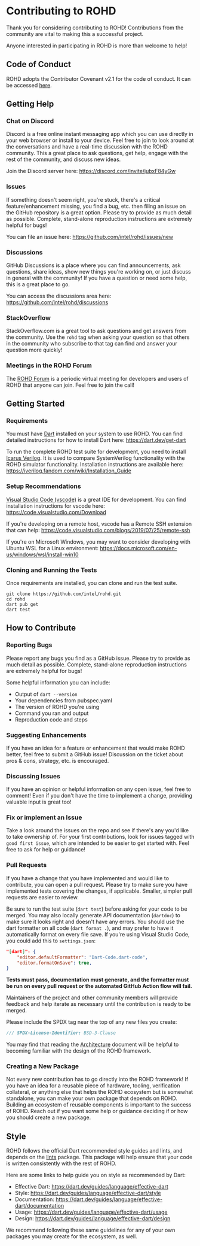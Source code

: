 
# Contributing to ROHD

Thank you for considering contributing to ROHD!  Contributions from the community are vital to making this a successful project.

Anyone interested in participating in ROHD is more than welcome to help!

## Code of Conduct

ROHD adopts the Contributor Covenant v2.1 for the code of conduct.  It can be accessed [here](https://github.com/intel/rohd/blob/main/CODE_OF_CONDUCT.md).

## Getting Help
### Chat on Discord
Discord is a free online instant messaging app which you can use directly in your web browser or install to your device.  Feel free to join to look around at the conversations and have a real-time discussion with the ROHD community.  This a great place to ask questions, get help, engage with the rest of the community, and discuss new ideas.

Join the Discord server here: https://discord.com/invite/jubxF84yGw

### Issues
If something doesn't seem right, you're stuck, there's a critical feature/enhancement missing, you find a bug, etc. then filing an issue on the GitHub repository is a great option.  Please try to provide as much detail as possible.  Complete, stand-alone reproduction instructions are extremely helpful for bugs!

You can file an issue here: https://github.com/intel/rohd/issues/new

### Discussions
GitHub Discussions is a place where you can find announcements, ask questions, share ideas, show new things you're working on, or just discuss in general with the community!  If you have a question or need some help, this is a great place to go.

You can access the discussions area here: https://github.com/intel/rohd/discussions

### StackOverflow
StackOverflow.com is a great tool to ask questions and get answers from the community.  Use the `rohd` tag when asking your question so that others in the community who subscribe to that tag can find and answer your question more quickly!

### Meetings in the ROHD Forum
The [ROHD Forum](https://github.com/intel/rohd/wiki/ROHD-Forum) is a periodic virtual meeting for developers and users of ROHD that anyone can join.  Feel free to join the call!

## Getting Started

### Requirements
You must have [Dart](https://dart.dev/) installed on your system to use ROHD.  You can find detailed instructions for how to install Dart here:
https://dart.dev/get-dart

To run the complete ROHD test suite for development, you need to install [Icarus Verilog](http://iverilog.icarus.com/).  It is used to compare SystemVerilog functionality with the ROHD simulator functionality.  Installation instructions are available here: https://iverilog.fandom.com/wiki/Installation_Guide

### Setup Recommendations
[Visual Studio Code (vscode)](https://code.visualstudio.com/) is a great IDE for development.  You can find installation instructions for vscode here: https://code.visualstudio.com/Download

If you're developing on a remote host, vscode has a Remote SSH extension that can help: https://code.visualstudio.com/blogs/2019/07/25/remote-ssh

If you're on Microsoft Windows, you may want to consider developing with Ubuntu WSL for a Linux environment: https://docs.microsoft.com/en-us/windows/wsl/install-win10

### Cloning and Running the Tests
Once requirements are installed, you can clone and run the test suite.
```
git clone https://github.com/intel/rohd.git
cd rohd
dart pub get
dart test
```
## How to Contribute
### Reporting Bugs
Please report any bugs you find as a GitHub issue. Please try to provide as much detail as possible. Complete, stand-alone reproduction instructions are extremely helpful for bugs!

Some helpful information you can include:
* Output of `dart --version`
* Your dependencies from pubspec.yaml
* The version of ROHD you're using
* Command you ran and output
* Reproduction code and steps

### Suggesting Enhancements
If you have an idea for a feature or enhancement that would make ROHD better, feel free to submit a GitHub issue!  Discussion on the ticket about pros & cons, strategy, etc. is encouraged.

### Discussing Issues
If you have an opinion or helpful information on any open issue, feel free to comment!  Even if you don't have the time to implement a change, providing valuable input is great too!

### Fix or implement an Issue
Take a look around the issues on the repo and see if there's any you'd like to take ownership of.  For your first contributions, look for issues tagged with `good first issue`, which are intended to be easier to get started with.  Feel free to ask for help or guidance!

### Pull Requests
If you have a change that you have implemented and would like to contribute, you can open a pull request.  Please try to make sure you have implemented tests covering the changes, if applicable.  Smaller, simpler pull requests are easier to review.

Be sure to run the test suite (`dart test`) before asking for your code to be merged.  You may also locally generate API documentation (`dartdoc`) to make sure it looks right and doesn't have any errors.  You should use the dart formatter on all code (`dart format .`), and may prefer to have it automatically format on every file save.  If you're using Visual Studio Code, you could add this to `settings.json`:
```json
"[dart]": {
    "editor.defaultFormatter": "Dart-Code.dart-code",
    "editor.formatOnSave": true,
}
```

**Tests must pass, documentation must generate, and the formatter must be run on every pull request or the automated GitHub Action flow will fail.**

Maintainers of the project and other community members will provide feedback and help iterate as necessary until the contribution is ready to be merged.

Please include the SPDX tag near the top of any new files you create:
```dart
/// SPDX-License-Identifier: BSD-3-Clause
```

You may find that reading the [Architecture](doc/Architecture.md) document will be helpful to becoming familiar with the design of the ROHD framework.

### Creating a New Package
Not every new contribution has to go directly into the ROHD framework!  If you have an idea for a reusable piece of hardware, tooling, verification collateral, or anything else that helps the ROHD ecosystem but is somewhat standalone, you can make your own package that depends on ROHD.  Building an ecosystem of reusable components is important to the success of ROHD.  Reach out if you want some help or guidance deciding if or how you should create a new package.

## Style
ROHD follows the official Dart recommended style guides and lints, and depends on the [lints](https://pub.dev/packages/lints) package.  This package will help ensure that your code is written consistently with the rest of ROHD.

Here are some links to help guide you on style as recommended by Dart:
* Effective Dart: https://dart.dev/guides/language/effective-dart
* Style: https://dart.dev/guides/language/effective-dart/style
* Documentation: https://dart.dev/guides/language/effective-dart/documentation
* Usage: https://dart.dev/guides/language/effective-dart/usage
* Design: https://dart.dev/guides/language/effective-dart/design

We recommend following these same guidelines for any of your own packages you may create for the ecosystem, as well.
